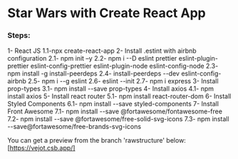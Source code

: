 # Star Wars with Create React App

### Steps:

1- React JS
1.1-npx create-react-app
2- Install .estint with airbnb configuration
2.1- npm init –y
2.2- npm i --D eslint prettier eslint-plugin-prettier eslint-config-prettier eslint-plugin-node eslint-config-node
2.3- npm install -g install-peerdeps
2.4- install-peerdeps --dev eslint-config-airbnb
2.5- npm i --g eslint
2.6- eslint --init
2.7- npm i express
3- Install prop-types
3.1- npm install --save prop-types
4- Install axios
4.1- npm install axios
5- Install react router
5.1- npm install react-router-dom
6- Install Styled Components
6.1- npm install --save styled-components
7- Install Front Awesome
7.1- npm install --save @fortawesome/fontawesome-free
7.2- npm install --save @fortawesome/free-solid-svg-icons
7.3- npm install --save@fortawesome/free-brands-svg-icons

You can get a preview from the branch 'rawstructure' below:
[https://vejot.csb.app/]
